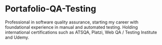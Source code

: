 # Portafolio-QA-Testing
Professional in software quality assurance, starting my career with foundational experience in manual and automated testing. Holding international certifications such as ATSQA, Platzi, Web QA / Testing Institute and Udemy.
